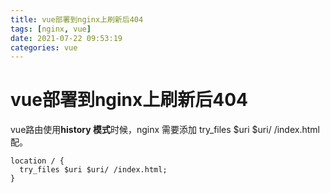 ```yaml
---
title: vue部署到nginx上刷新后404
tags: [nginx, vue]
date: 2021-07-22 09:53:19
categories: vue
---
```


#  vue部署到nginx上刷新后404

vue路由使用**history 模式**时候，nginx 需要添加 try_files $uri $uri/ /index.html 配。

```nginx
location / {
  try_files $uri $uri/ /index.html;
}
```

